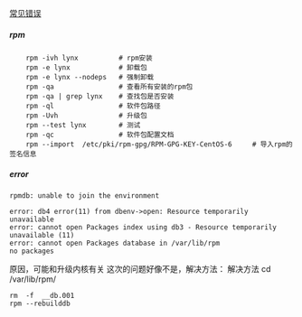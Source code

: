 [常见错误](#error)


<h5 id="rpm">rpm</h5> 


		rpm -ivh lynx          # rpm安装
		rpm -e lynx            # 卸载包
		rpm -e lynx --nodeps   # 强制卸载
		rpm -qa                # 查看所有安装的rpm包
		rpm -qa | grep lynx    # 查找包是否安装
		rpm -ql                # 软件包路径
		rpm -Uvh               # 升级包
		rpm --test lynx        # 测试
		rpm -qc                # 软件包配置文档
		rpm --import  /etc/pki/rpm-gpg/RPM-GPG-KEY-CentOS-6     # 导入rpm的签名信息

<h5 id="error">error</h5> 

```
rpmdb: unable to join the environment

error: db4 error(11) from dbenv->open: Resource temporarily unavailable
error: cannot open Packages index using db3 - Resource temporarily unavailable (11)
error: cannot open Packages database in /var/lib/rpm
no packages
```
原因，可能和升级内核有关
这次的问题好像不是，解决方法：
解决方法  cd /var/lib/rpm/

```
rm  -f  __db.001
rpm --rebuilddb
```
